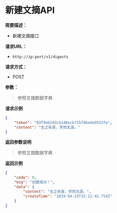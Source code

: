 # 新建文摘API

**简要描述：** 

- 新建文摘接口

**请求URL：** 
- ` http://ip:port/v1/digests `
  
**请求方式：**
- POST 

**参数：** 

> 参照文摘数据字典

 **请求示例**

```json
{
	"token": "83f9e624dc4148ecb735f4be4e9553fe",
	"content": "生之有崖，学而无涯。"
}
```

 **返回参数说明** 

> 参照文摘数据字典

 **返回示例**
```json
{
    "code": 0,
    "msg": "创建成功！",
    "data": {
        "content": "生之有崖，学而无涯。",
        "createTime": "2019-04-23T15:11:42.754Z"
    }
}
```